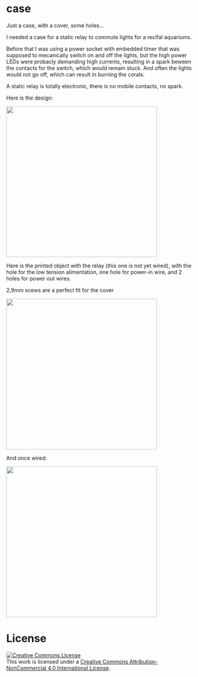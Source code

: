 # case
Just a case, with a cover, some holes...

I needed a case for a static relay to commute lights for a recifal aquariums.

Before that I was using a power socket with embedded timer that was supposed to mecanically switch on and off the lights,
but the high power LEDs were probacly demanding high currents, resulting in a spark beween the contacts for the switch, 
which would remain stuck. And often the lights would not go off, which can result in burning the corals.

A static relay is totally electronic, there is no mobile contacts, no spark.

Here is the design:

<img src="http://adgjm.eu/img/github/case.png" width="400px"/>


Here is the printed object with the relay (this one is not yet wired), with the hole for the low tension alimentation, one hole for power-in wire, and 2 holes 
for power out wires.

2,9mm scews are a perfect fit for the cover

<img src="http://adgjm.eu/img/github/case-1024.jpg" width="400px"/>

And once wired:

<img src="http://adgjm.eu/img/github/IMG_20150426_133425-1024.jpg" width="400px"/>


# License

<a rel="license" href="http://creativecommons.org/licenses/by-nc/4.0/"><img alt="Creative Commons License" style="border-width:0" src="https://i.creativecommons.org/l/by-nc/4.0/88x31.png" /></a><br />This work is licensed under a <a rel="license" href="http://creativecommons.org/licenses/by-nc/4.0/">Creative Commons Attribution-NonCommercial 4.0 International License</a>.

